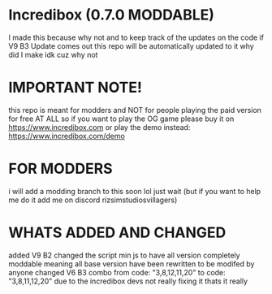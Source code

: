 # Incredibox (0.7.0 MODDABLE)
I made this because why not and to keep track of the updates on the code if V9 B3 Update comes out this repo will be automatically updated to it
why did I make idk cuz why not

# IMPORTANT NOTE!
this repo is meant for modders and NOT for people playing the paid version for free AT ALL so if you want to play the OG game please buy it on https://www.incredibox.com
or play the demo instead: https://www.incredibox.com/demo


# FOR MODDERS
i will add a modding branch to this soon lol just wait (but if you want to help me do it add me on discord rizsimstudiosvillagers)


# WHATS ADDED AND CHANGED
added V9 B2
changed the script min js to have all version completely moddable meaning all base version have been rewritten to be modifed by anyone
changed V6 B3 combo from code: "3,8,12,11,20" to code: "3,8,11,12,20" due to the incredibox devs not really fixing it
thats it really
